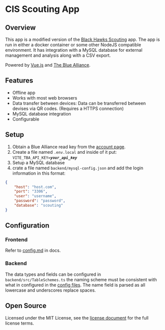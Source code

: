 # CIS Scouting App


## Overview

This app is a modified version of the [Black Hawks Scouting](https://github.com/FRC2834/blackhawks-scouting) app. The app is run in either a docker container or some other NodeJS compatible environment. It has integration with a MySQL database for external management and analysis along with a CSV export.

Powered by [Vue.js](https://vuejs.org) and [The Blue Alliance](https://thebluealliance.com).


## Features
 - Offline app
 - Works with most web browsers
 - Data transfer between devices: Data can be transferred between devises via QR codes. (Requires a HTTPS connection)
 - MySQL database integration
 - Configurable


## Setup
1. Obtain a Blue Alliance read key from the [account page](https://www.thebluealliance.com/account).
2. Create a file named `.env.local` and inside of it put: `VITE_TBA_API_KEY=`***```your_api_key```***
3. Setup a MySQL database 
4. crate a file named `backend/mysql-config.json` and add the login information in this format:
```json
{
    "host": "host.com",
    "port": "3306",
    "user": "username",
    "password": "password",
    "database": "scouting"
}
```


## Configuration 

### Frontend
Refer to [config.md](docs/config.md) in docs.

### Backend
The data types and fields can be configured in `backend/src/TableSchemes.ts` the naming scheme must be consistent with what in configured in the [config files](docs/config.md). The name field is parsed as all lowercase and underscores replace spaces.


## Open Source

Licensed under the MIT License, see the [license document](/LICENSE.txt) for the full license terms.
